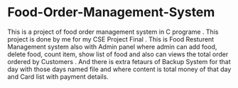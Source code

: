# Food-Order-Management-System
This is a project of food order management system in C programe . This project is done by me for my CSE Project Final . This is Food Resturent Management system also with Admin panel where admin can add food, delete food, count item, show list of food and also can views the total order ordered by Customers . And there is extra fetaurs of Backup System for that day with those days named file and where content is total money of that day and Card list with payment details.
